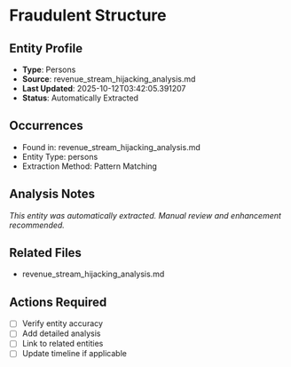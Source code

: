 # Fraudulent Structure

## Entity Profile
- **Type**: Persons
- **Source**: revenue_stream_hijacking_analysis.md
- **Last Updated**: 2025-10-12T03:42:05.391207
- **Status**: Automatically Extracted

## Occurrences
- Found in: revenue_stream_hijacking_analysis.md
- Entity Type: persons
- Extraction Method: Pattern Matching

## Analysis Notes
*This entity was automatically extracted. Manual review and enhancement recommended.*

## Related Files
- revenue_stream_hijacking_analysis.md

## Actions Required
- [ ] Verify entity accuracy
- [ ] Add detailed analysis
- [ ] Link to related entities
- [ ] Update timeline if applicable
